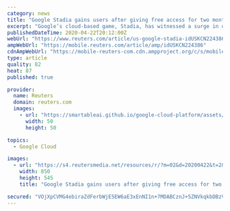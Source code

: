```yaml
---
category: news
title: "Google Stadia gains users after giving free access for two months"
excerpt: "Google’s cloud-based game, Stadia, has witnessed a surge in users after the tech giant gifted two months of free access to its premium version for gamers sheltering at home to curb the spread of the coronavirus."
publishedDateTime: 2020-04-22T20:12:00Z
webUrl: "https://www.reuters.com/article/us-google-stadia-idUSKCN224386"
ampWebUrl: "https://mobile.reuters.com/article/amp/idUSKCN224386"
cdnAmpWebUrl: "https://mobile-reuters-com.cdn.ampproject.org/c/s/mobile.reuters.com/article/amp/idUSKCN224386"
type: article
quality: 82
heat: 87
published: true

provider:
  name: Reuters
  domain: reuters.com
  images:
    - url: "https://smartableai.github.io/google-cloud-platform/assets/images/organizations/reuters.com-50x50.jpg"
      width: 50
      height: 50

topics:
  - Google Cloud

images:
  - url: "https://s4.reutersmedia.net/resources/r/?m=02&d=20200422&t=2&i=1516080494&w=&fh=545px&fw=&ll=&pl=&sq=&r=LYNXNPEG3L24Y"
    width: 850
    height: 545
    title: "Google Stadia gains users after giving free access for two months"

secured: "VOjXpCVMG4ebiraZdFerbWjE5EW6aE3xEnNI1n+7MDABCznJ+5ZNVkqkbDBzVLYrEPGNo5yPKxfa/B6HxoxoFS3AU/7gNsQ3jUV6n+Bo7jvzlk0Ce0nSLZL7P6clYH+2BeGktX2sR0er1IGKKH8Sbj+7BC4HQoOuJC/ON9pTmQs0J7FYZl5qbTeRs43n05wOoTCV6T/7eW1eodxMqPqMDq8DhqNtvZwuf7JvkC+4grjUZzmSI1FBI2Q3ePktEbCh/v3IzdVjgotUbAsRv+8ZOUMGEiJ+5d4n54nsqsBg7Ymsd7gHKSlsWcJwJ/4VPmszubO/ZbLB21dFgAt7fQjqqqft5/poDGsqU6bfHNBbUlK1GVyjNd1bDqmCyLJOB8NLQdsXC47cTFguVPqhAAIfunUWhapACddhSSm5YOtBufaj4Y41R6G4bnhr8wIyN1YzaSjQUWvNLA7kYn5uXxs1gH6LhcMKPB3Dcm06AXhj8xE=;aYBcmyZO9If+Ekb7/mDSUw=="
---
```


